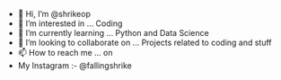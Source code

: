 - 👋 Hi, I’m @shrikeop
- 👀 I’m interested in ... Coding
- 🌱 I’m currently learning ... Python and Data Science
- 💞️ I’m looking to collaborate on ... Projects related to coding and stuff
- 📫 How to reach me ... on
- My Instagram :- @fallingshrike

<!---
shrikeop/shrikeop is a ✨ special ✨ repository because its `README.md` (this file) appears on your GitHub profile.
You can click the Preview link to take a look at your changes.
--->
